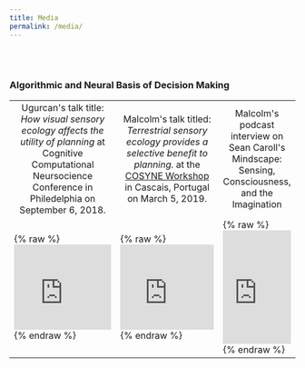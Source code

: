 ```yaml
---
title: Media
permalink: /media/
---
```

<br><br>

### Algorithmic and Neural Basis of Decision Making



<table class="media table-spacing">        
        <tr>
            <td style="text-align:center;" width="40%">
                    Ugurcan's talk title: <i> How visual sensory ecology affects the utility of planning</i>
                at Cognitive Computational Neursocience Conference in Philedelphia on September 6, 2018.</td>
            <td style="text-align:center;" width="40%">
                    Malcolm's talk titled: <i>Terrestrial sensory ecology provides a selective benefit to planning.</i>
                    at the 
                    <a href="https://www.cosyne.org/c/index.php?title=Workshops2019_naturalistic_decisions">COSYNE Workshop</a> 
                    in Cascais, Portugal on March 5, 2019.</td>
            <td style="text-align:center;" width="20%">
                Malcolm's podcast interview on Sean Caroll's Mindscape: 
                    Sensing, Consciousness, and the Imagination</td>
        </tr>       
        <tr>
            <td> {% raw %}
                <iframe width="100%" height="100%" src="https://www.youtube.com/embed/yKILeeI_9n0?start=22" frameborder="0" allow="accelerometer; autoplay; encrypted-media; gyroscope; picture-in-picture" allowfullscreen></iframe>
                {% endraw %}
            </td>
            <td> {% raw %}
                 <iframe width="100%" height="100%" src="https://www.youtube.com/embed/Q3H-5Z3-6gM" frameborder="0" allow="accelerometer; autoplay; encrypted-media; gyroscope; picture-in-picture" allowfullscreen></iframe>
                 {% endraw %}
            </td>
            <td> 
                    {% raw %}
                    <iframe src="https://art19.com/shows/sean-carrolls-mindscape/episodes/e1b941fa-0a10-4f73-8a5a-1d916290d413/embed?theme=dark-blue" width="100%" height="200px" frameborder="no" border="0" marginwidth="0" scrolling="no"></iframe>
                    {% endraw %}
            </td>
        </tr>
</table>
